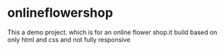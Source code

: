 # onlineflowershop
This a demo project. which is for an online flower shop.it build based on only html and css and not fully responsive
